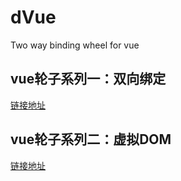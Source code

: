 # dVue
Two way binding wheel for vue
 
## vue轮子系列一：双向绑定
[链接地址](./src/reactive/README.md)

## vue轮子系列二：虚拟DOM
[链接地址](./src/vdom/README.md)
```
